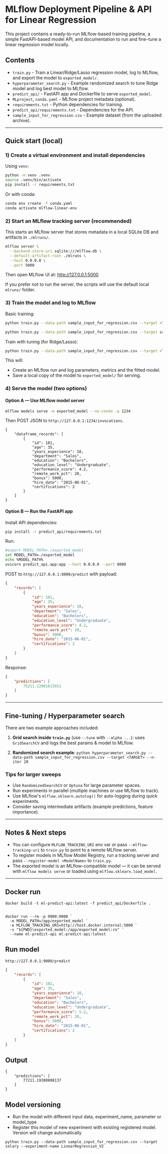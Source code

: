 # MLflow Deployment Pipeline & API for Linear Regression

This project contains a ready-to-run MLflow-based training pipeline, a simple FastAPI-based model API, and documentation to run and fine-tune a linear regression model locally.

## Contents
- `train.py` - Train a Linear/Ridge/Lasso regression model, log to MLflow, and export the model to `exported_model/`.
- `hyperparameter_search.py` - Example randomized search to tune Ridge model and log best model to MLflow.
- `predict_api/` - FastAPI app and Dockerfile to serve `exported_model`.
- `MLproject`, `conda.yaml` - MLflow project metadata (optional).
- `requirements.txt` - Python dependencies for training.
- `predict_api/requirements.txt` - Dependencies for the API.
- `sample_input_for_regression.csv` - Example dataset (from the uploaded archive).

---

## Quick start (local)

### 1) Create a virtual environment and install dependencies
Using `venv`:
```bash
python -m venv .venv
source .venv/bin/activate
pip install -r requirements.txt
```

Or with conda:
```bash
conda env create -f conda.yaml
conda activate mlflow-linear-env
```

### 2) Start an MLflow tracking server (recommended)
This starts an MLflow server that stores metadata in a local SQLite DB and artifacts in `./mlruns/`.
```bash
mlflow server \
  --backend-store-uri sqlite:///mlflow.db \
  --default-artifact-root ./mlruns \
  --host 0.0.0.0 \
  --port 5000
```
Then open MLflow UI at: http://127.0.0.1:5000

If you prefer not to run the server, the scripts will use the default local `mlruns/` folder.

### 3) Train the model and log to MLflow
Basic training:
```bash
python train.py --data-path sample_input_for_regression.csv --target <TARGET_COLUMN_NAME>

python train.py --data-path sample_input_for_regression.csv --target salary
```

Train with tuning (for Ridge/Lasso):
```bash
python train.py --data-path sample_input_for_regression.csv --target <TARGET_COLUMN_NAME> --model-type ridge --tune --alpha 0.001 0.01 0.1 1 10 100 --cv 5
```

This will:
- Create an MLflow run and log parameters, metrics and the fitted model.
- Save a local copy of the model to `exported_model/` for serving.

### 4) Serve the model (two options)

#### Option A — Use MLflow model server
```bash
mlflow models serve -m exported_model --no-conda -p 1234
```
Then POST JSON to `http://127.0.0.1:1234/invocations`.
```
{
    "dataframe_records": [
        {
            "id": 101,
            "age": 35,
            "years_experience": 10,
            "department": "Sales",
            "education": "Bachelors",
            "education_level": "Undergraduate",
            "performance_score": 4.2,
            "remote_work_pct": 20,
            "bonus": 5000,
            "hire_date": "2015-06-01",
            "certifications": 2
        }
    ]
}

```
#### Option B — Run the FastAPI app
Install API dependencies:
```bash
pip install -r predict_api/requirements.txt
```
Run:
```bash
#export MODEL_PATH=./exported_model
set MODEL_PATH=./exported_model
echo %MODEL_PATH% 
uvicorn predict_api.app:app --host 0.0.0.0 --port 8000
```
POST to `http://127.0.0.1:8000/predict` with payload:
```json
{
    "records": [
        {
            "id": 101,
            "age": 35,
            "years_experience": 10,
            "department": "Sales",
            "education": "Bachelors",
            "education_level": "Undergraduate",
            "performance_score": 4.2,
            "remote_work_pct": 20,
            "bonus": 5000,
            "hire_date": "2015-06-01",
            "certifications": 2
        }
    ]
}
```
Response:
```json
{
    "predictions": [
        75211.12961613911
    ]
}
```

---

## Fine-tuning / Hyperparameter search

There are two example approaches included:

1. **Grid search inside `train.py`** (use `--tune` with `--alpha ...`): uses `GridSearchCV` and logs the best params & model to MLflow.

2. **Randomized search example**: `python hyperparameter_search.py --data-path sample_input_for_regression.csv --target <TARGET> --n-iter 20`

### Tips for larger sweeps
- Use `RandomizedSearchCV` or `Optuna` for large parameter spaces.
- Run experiments in parallel (multiple machines or use MLflow to track).
- Use MLflow's `mlflow.sklearn.autolog()` for auto-logging during quick experiments.
- Consider saving intermediate artifacts (example predictions, feature importance).

---

## Notes & Next steps
- You can configure `MLFLOW_TRACKING_URI` env var or pass `--mlflow-tracking-uri` to `train.py` to point to a remote MLflow server.
- To register models in MLflow Model Registry, run a tracking server and pass `--register-model <ModelName>` to `train.py`.
- The exported model is an MLflow-compatible model — it can be served with `mlflow models serve` or loaded using `mlflow.sklearn.load_model`.

---
## Docker run

```
docker build -t ml-predict-api:latest -f predict_api/Dockerfile .


docker run --rm -p 9000:9000 `
  -e MODEL_PATH=/app/exported_model `
  -e MLFLOW_TRACKING_URI=http://host.docker.internal:5000 `
  -v "${PWD}\exported_model:/app/exported_model:ro" `
  --name ml-predict-api ml-predict-api:latest

```
## Run model

```
http://127.0.0.1:9000/predict
```
```json
{
    "records": [
        {
            "id": 102,
            "age": 35,
            "years_experience": 10,
            "department": "Sales",
            "education": "Bachelors",
            "education_level": "Undergraduate",
            "performance_score": 5.2,
            "remote_work_pct": 20,
            "bonus": 5000,
            "hire_date": "2015-06-01",
            "certifications": 2
        }
    ]
}
```
## Output

```
{
    "predictions": [
        77211.19380808137
    ]
}
```

## Model versioning
- Run the model with different input data, experiment_name, parameter or model_type
- Register this model of new experiment with existing registered model. Version will change automatically

```
python train.py --data-path sample_input_for_regression.csv --target salary --experiment-name LinearRegression_V2

```
